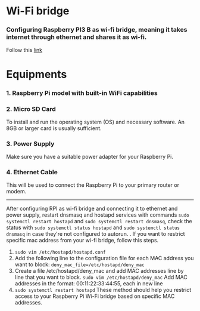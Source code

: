 # Wi-Fi bridge
### Configuring Raspberry PI3 B as wi-fi bridge, meaning it takes internet through ethernet and shares it as wi-fi.
Follow this [link](https://thepi.io/how-to-use-your-raspberry-pi-as-a-wireless-access-point/)

# Equipments
### 1. Raspberry Pi model with built-in WiFi capabilities
### 2. Micro SD Card 
To install and run the operating system (OS) and necessary software. An 8GB or larger card is usually sufficient.
### 3. Power Supply
Make sure you have a suitable power adapter for your Raspberry Pi.
### 4. Ethernet Cable
This will be used to connect the Raspberry Pi to your primary router or modem.

---
After configuring RPI as wi-fi bridge and connecting it to ethernet and power supply, restart dnsmasq and hostapd services with commands  `sudo systemctl restart hostapd` and  `sudo systemctl restart dnsmasq`, check the status with `sudo systemctl status hostapd` and `sudo systemctl status dnsmasq` in case they're not configured to autorun.
.
If you want to restrict specific mac address from your wi-fi bridge, follow this steps.
1. `sudo vim /etc/hostapd/hostapd.conf`
2. Add the following line to the configuration file for each MAC address you want to block:
   `deny_mac_file=/etc/hostapd/deny_mac`
3. Create a file /etc/hostapd/deny_mac and add MAC addresses line by line that you want to block.
   `sudo vim /etc/hostapd/deny_mac`
   Add MAC addresses in the format: 00:11:22:33:44:55, each in new line
4. `sudo systemctl restart hostapd`
These method should help you restrict access to your Raspberry Pi Wi-Fi bridge based on specific MAC addresses.
